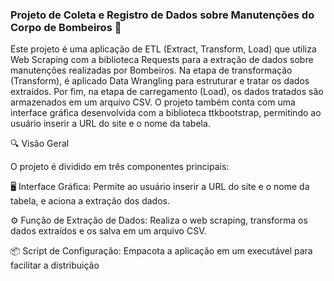 ### Projeto de Coleta e Registro de Dados sobre Manutenções do Corpo de Bombeiros 🚒


Este projeto é uma aplicação de ETL (Extract, Transform, Load) que utiliza Web Scraping com a biblioteca Requests para a extração de dados sobre manutenções realizadas por Bombeiros. Na etapa de transformação (Transform), é aplicado Data Wrangling para estruturar e tratar os dados extraídos. Por fim, na etapa de carregamento (Load), os dados tratados são armazenados em um arquivo CSV. O projeto também conta com uma interface gráfica desenvolvida com a biblioteca ttkbootstrap, permitindo ao usuário inserir a URL do site e o nome da tabela.


🔍 Visão Geral

O projeto é dividido em três componentes principais:

🖥️ Interface Gráfica: Permite ao usuário inserir a URL do site e o nome da tabela, e aciona a extração dos dados.

⚙️ Função de Extração de Dados: Realiza o web scraping, transforma os dados extraídos e os salva em um arquivo CSV.

📦 Script de Configuração: Empacota a aplicação em um executável para facilitar a distribuição
